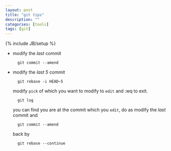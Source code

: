 ```yaml
---
layout: post
title: "git tips"
description: ""
categories: [tools]
tags: [git]
---
```

{% include JB/setup %}

+ modify the *last* commit
    
		git commit --amend

+ modify the *last 5* commit

		git rebase -i HEAD~5

	modify `pick` of which you want to modify to `edit` and :wq to exit.

		git log

	you can find you are at the commit which you `edit`, do as modify the *last*
	 commit and 

		git commit --amend

	back by

		git rebase --continue

     
